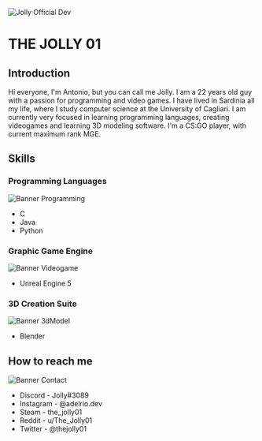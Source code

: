 ![Jolly Official Dev](https://user-images.githubusercontent.com/86883141/219606053-1554dafb-cee8-42ba-a8f6-3cac254b3abc.gif)

# THE JOLLY 01

## Introduction

Hi everyone, I'm Antonio, but you can call me Jolly. I am a 22 years old guy with a passion for programming and video games. I have lived in Sardinia all my life, where I study computer science at the University of Cagliari. I am currently very focused in learning programming languages, creating videogames and learning 3D modeling software. I'm a CS:GO player, with current maximum rank MGE.

## Skills

### Programming Languages
![Banner Programming](https://user-images.githubusercontent.com/86883141/219610760-c2f07526-658b-4f0b-98e2-9082e35ed963.png)

- C
- Java
- Python

### Graphic Game Engine
![Banner Videogame](https://user-images.githubusercontent.com/86883141/219610732-3e0eb6b9-82e5-4d70-b683-ae0986984d43.png)

- Unreal Engine 5

### 3D Creation Suite
![Banner 3dModel](https://user-images.githubusercontent.com/86883141/219610772-110cdb27-10a4-4384-944c-e785b9eb8bce.png)

- Blender

## How to reach me
![Banner Contact](https://user-images.githubusercontent.com/86883141/219644378-dcf1a241-3cb3-4424-8f24-0aa1bf6547a7.png)

- Discord - Jolly#3089
- Instagram - @adelrio.dev
- Steam - the_jolly01
- Reddit - u/The_Jolly01
- Twitter - @thejolly01
<!---
TheJolly01/TheJolly01 is a ✨ special ✨ repository because its `README.md` (this file) appears on your GitHub profile.
You can click the Preview link to take a look at your changes.
--->
